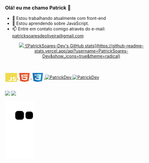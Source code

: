 ### Olá! eu me chamo Patrick 👋


- 🔭 Estou trabalhando atualmente com front-end
- 🌱 Estou aprendendo sobre JavaScript.
- 📫 Entre em contato comigo através do e-mail: patricksoaresdeoliveira@gmail.com

<div align="center">
  <a href="https://github.com/PatrickSoares-Dev">
  <img height="140em" src="https://github-readme-stats.vercel.app/api?username=PatrickSoares-Dev&show_icons=true&theme=cobalt&include_all_commits=true&count_private=true"/>
  ![PatrickSoares-Dev's GitHub stats](https://github-readme-stats.vercel.app/api?username=PatrickSoares-Dev&show_icons=true&theme=radical)
</div>
</div>
  
</div>
  
##

<div> 
  
<div style="display: inline_block"><br>
  <img align="center" alt="PatrickDev" height="30" width="40" src="https://raw.githubusercontent.com/devicons/devicon/master/icons/javascript/javascript-plain.svg">
  <img align="center" alt="PatrickDev" height="30" width="40" src="https://raw.githubusercontent.com/devicons/devicon/master/icons/html5/html5-original.svg">
  <img align="center" alt="PatrickDev" height="30" width="40" src="https://raw.githubusercontent.com/devicons/devicon/master/icons/css3/css3-original.svg">
  <img align="center" alt="PatrickDev" height="30" width="40" src="https://cdn.jsdelivr.net/gh/devicons/devicon/icons/bootstrap/bootstrap-original.svg" />
  <img align="center" alt="PatrickDev" height="30" width="40" src="https://cdn.jsdelivr.net/gh/devicons/devicon/icons/jquery/jquery-original.svg" />


</div>
  
</div>
  
##

<div>   
  
<div> 
  <a href = "mailto:contatopatricksoaresdeoliveira@gmail.com"><img src="https://img.shields.io/badge/-Gmail-%23333?style=for-the-badge&logo=gmail&logoColor=white" target="_blank"></a>
  <a href="https://www.linkedin.com/in/patricksoares-dev/" target="_blank"><img src="https://img.shields.io/badge/-LinkedIn-%230077B5?style=for-the-badge&logo=linkedin&logoColor=white" target="_blank"></a> 
  
 
  ![Snake animation](https://github.com/PatrickSoares-dev/PatrickSoares-Dev/blob/output/github-contribution-grid-snake.svg)
 
</div>
